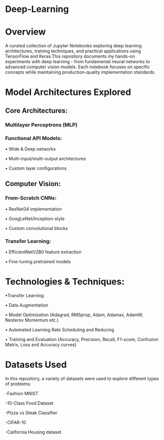 # Deep-Learning
# Overview
A curated collection of Jupyter Notebooks exploring deep learning architectures, training techniques, and practical applications using TensorFlow and Keras.This repository documents my hands-on experiments with deep learning - from fundamental neural networks to advanced computer vision models. Each notebook focuses on specific concepts while maintaining production-quality implementation standards.

# Model Architectures Explored

## Core Architectures:

### Multilayer Perceptrons (MLP)

### Functional API Models:

 • Wide & Deep networks

 • Multi-input/multi-output architectures

 • Custom layer configurations

## Computer Vision:

### From-Scratch CNNs:

 • ResNet34 implementation

 • GoogLeNet/Inception-style

 • Custom convolutional blocks

### Transfer Learning:

 • EfficientNetV2B0 feature extraction

 • Fine-tuning pretrained models

# Technologies & Techniques:

•Transfer Learning

• Data Augmentation

• Model Optimization (Adagrad, RMSprop, Adam, Adamax, AdamW, Nesterov Momentum etc.)

• Automated Learning Rate Scheduling and Reducing

• Training and Evaluation (Accuracy, Precision, Recall, F1-score, Confusion Matrix, Loss and Accuracy curves)


# Datasets Used
In this repository, a variety of datasets were used to explore different types of problems:

-Fashion MNIST 

-10-Class Food Dataset 

-Pizza vs Steak Classifier

-CIFAR-10 

-California Housing dataset
